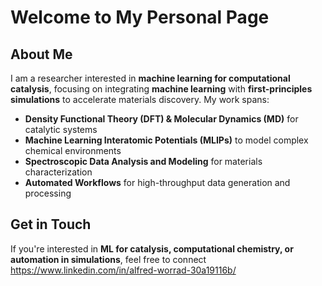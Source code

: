# Welcome to My Personal Page  

## About Me  
I am a researcher interested in **machine learning for computational catalysis**, focusing on integrating **machine learning** with **first-principles simulations** to accelerate materials discovery. My work spans:  

- **Density Functional Theory (DFT) & Molecular Dynamics (MD)** for catalytic systems  
- **Machine Learning Interatomic Potentials (MLIPs)** to model complex chemical environments  
- **Spectroscopic Data Analysis and Modeling** for materials characterization  
- **Automated Workflows** for high-throughput data generation and processing  

## Get in Touch  
If you're interested in **ML for catalysis, computational chemistry, or automation in simulations**, feel free to connect https://www.linkedin.com/in/alfred-worrad-30a19116b/   

